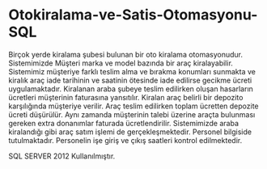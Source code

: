 # Otokiralama-ve-Satis-Otomasyonu-SQL
Birçok yerde kiralama şubesi bulunan bir oto kiralama otomasyonudur. Sistemimizde Müşteri marka ve model bazında bir araç kiralayabilir. Sistemimiz müşteriye farklı teslim alma ve bırakma konumları sunmakta ve kiralık araç iade tarihinin ve saatinin ötesinde iade edilirse gecikme ücreti uygulamaktadır.
Kiralanan araba şubeye teslim edilirken oluşan hasarların ücretleri müşterinin faturasına yansıtılır.
Kiralan araç belirli bir depozito karşılığında müşteriye verilir. Araç teslim edilirken toplam ücretten depozite ücreti düşürülür. Aynı zamanda müşterinin talebi üzerine araçta bulunması gereken extra donanımlar faturada ücretlendirilir. Sistemimizde araba kiralandığı gibi araç satım işlemi de gerçekleşmektedir. Personel bilgiside tutulmaktadır. Personelin işe giriş ve çıkış saatleri kontrol edilmektedir.

SQL SERVER 2012 Kullanılmıştır.

